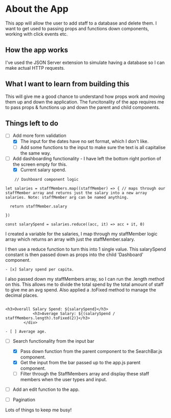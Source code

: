 # About the App

This app will allow the user to add staff to a database and delete them. I want to get used to passing props and functions down components, working with click events etc. 

## How the app works

I've used the JSON Server extension to simulate having a database so I can make actual HTTP requests. 

## What I want to learn from building this

This will give me a good chance to understand how props work and moving them up and down the application. The funcitonality of the app requires me to pass props & functions up and down the parent and child components. 

## Things left to do

- [ ] Add more form validation
    - [x] The input for the dates have no set format, which I don't like. 
    - [ ] Add some functions to the input to make sure the text is all capitalise the same way.

- [ ] Add dashboarding functionality - I have left the bottom right portion of the screen empty for this.
    - [x] Current salary spend.
```
    // Dashboard component logic

let salaries = staffMembers.map((staffMember) => { // maps through our staffMember array and returns just the salary into a new array salaries. Note: staffMember arg can be named anything.

  return staffMember.salary
  
})

const salarySpend = salaries.reduce((acc, it) => acc + it, 0)

```

I created a variable for the salaries, I map through my staffMember logic array which returns an array with just the staffMember.salary.

I then use a reduce function to turn this into 1 single value. This salarySpend constant is then passed down as props into the child 'Dashboard' component. 


    - [x] Salary spend per capita.

I also passed down my staffMembers array, so I can run the .length method on this. This allows me to divide the total spend by the total amount of staff to give me an avg spend. Also applied a .toFixed method to manage the decimal places.

```

<h3>Overall Salary Spend: ${salarySpend}</h3>
            <h3>Average Salary: ${(salarySpend / staffMembers.length).toFixed(2)}</h3>
        </div>

```

    - [ ] Average age.

- [ ] Search functionality from the input bar
    - [x] Pass down function from the parent component to the SearchBar.js component.
    - [x] Get the input from the bar passed up to the app.js parent component.
    - [ ] Filter through the StaffMembers array and display these staff members when the user types and input.

- [ ] Add an edit function to the app.

- [ ] Pagination

Lots of things to keep me busy!

